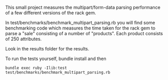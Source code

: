 This small project measures the multipart/form-data parsing performance of a few different versions of the rack gem.

In test/benchmarks/benchmark_multipart_parsing.rb you will find some benchmarking code which measures the time taken for the rack gem to parse a "sale" consisting of a number of "products". Each product consists of 250 attributes.

Look in the results folder for the results.

To run the tests yourself, bundle install and then

```bundle exec ruby -Ilib:test test/benchmarks/benchmark_multipart_parsing.rb```
